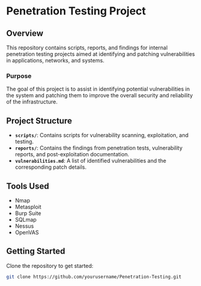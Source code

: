 # Penetration Testing Project

## Overview
This repository contains scripts, reports, and findings for internal penetration testing projects aimed at identifying and patching vulnerabilities in applications, networks, and systems.

### Purpose
The goal of this project is to assist in identifying potential vulnerabilities in the system and patching them to improve the overall security and reliability of the infrastructure.

## Project Structure
- **`scripts/`**: Contains scripts for vulnerability scanning, exploitation, and testing.
- **`reports/`**: Contains the findings from penetration tests, vulnerability reports, and post-exploitation documentation.
- **`vulnerabilities.md`**: A list of identified vulnerabilities and the corresponding patch details.

## Tools Used
- Nmap
- Metasploit
- Burp Suite
- SQLmap
- Nessus
- OpenVAS

## Getting Started
Clone the repository to get started:
```bash
git clone https://github.com/yourusername/Penetration-Testing.git
